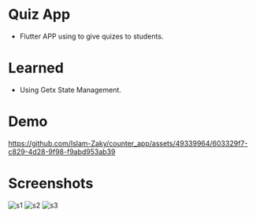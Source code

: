 # Quiz App

- Flutter APP using to give quizes to students.

# Learned

- Using Getx State Management.


# Demo
https://github.com/Islam-Zaky/counter_app/assets/49339964/603329f7-c829-4d28-9f98-f9abd953ab39


# Screenshots
![s1](https://github.com/Islam-Zaky/counter_app/assets/49339964/a14881d8-338e-4820-b7bf-990eeaf00a9c)
![s2](https://github.com/Islam-Zaky/counter_app/assets/49339964/e031a0ae-5fc3-4846-ac6d-93743bb22702)
![s3](https://github.com/Islam-Zaky/counter_app/assets/49339964/ddc5339a-d5b0-46e4-b47a-c3186018c76a)


